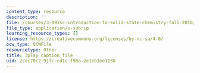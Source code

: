 ```yaml
---
content_type: resource
description: ''
file: /courses/3-091sc-introduction-to-solid-state-chemistry-fall-2010/2cec70c291fccd1cf90a2e1eb3ee1150_kI7D2lkcF8E.srt
file_type: application/x-subrip
learning_resource_types: []
license: https://creativecommons.org/licenses/by-nc-sa/4.0/
ocw_type: OCWFile
resourcetype: Other
title: 3play caption file
uid: 2cec70c2-91fc-cd1c-f90a-2e1eb3ee1150
---
```

